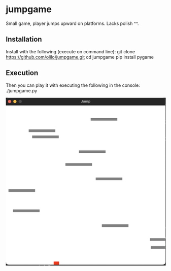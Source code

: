 # jumpgame
Small game, player jumps upward on platforms. Lacks polish ^^.

## Installation
Install with the following (execute on command line):
git clone https://github.com/olilo/jumpgame.git
cd jumpgame
pip install pygame

## Execution
Then you can play it with executing the following in the console:
./jumpgame.py

![Screenshot of Game](screenshot.png)
